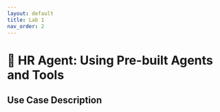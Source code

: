 ```yaml
---
layout: default
title: Lab 1
nav_order: 2
---
```

<!-- ---
layout: page
title: Finance Lab 1
# permalink: /lab1/
nav_order: 2
--- -->
# 🏦 HR Agent: Using Pre-built Agents and Tools

## Use Case Description


